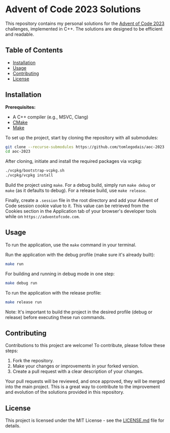 # Advent of Code 2023 Solutions

This repository contains my personal solutions for the [Advent of Code 2023](https://adventofcode.com/2023) challenges, implemented in C++. The solutions are designed to be efficient and readable.

## Table of Contents
- [Installation](#installation)
- [Usage](#usage)
- [Contributing](#contributing)
- [License](#license)

## Installation

**Prerequisites:**
- A C++ compiler (e.g., MSVC, Clang)
- [CMake](https://cmake.org/)
- [Make](https://www.gnu.org/software/make/)

To set up the project, start by cloning the repository with all submodules:
```bash
git clone --recurse-submodules https://github.com/tomlegodais/aoc-2023.git
cd aoc-2023
```

After cloning, initiate and install the required packages via vcpkg:
```bash
./vcpkg/bootstrap-vcpkg.sh
./vcpkg/vcpkg install
```

Build the project using `make`. For a debug build, simply run `make debug` or `make` (as it defaults to debug). For a release build, use `make release`.

Finally, create a `.session` file in the root directory and add your Advent of Code session cookie value to it. This value can be retrieved from the Cookies section in the Application tab of your browser's developer tools while on `https://adventofcode.com`.

## Usage
To run the application, use the `make` command in your terminal.

Run the application with the debug profile (make sure it's already built):
```bash
make run
```

For building and running in debug mode in one step:
```bash
make debug run
```

To run the application with the release profile:
```bash
make release run
```

Note: It's important to build the project in the desired profile (debug or release) before executing these run commands.

## Contributing
Contributions to this project are welcome! To contribute, please follow these steps:

1. Fork the repository.
2. Make your changes or improvements in your forked version.
3. Create a pull request with a clear description of your changes.

Your pull requests will be reviewed, and once approved, they will be merged into the main project. This is a great way to contribute to the improvement and evolution of the solutions provided in this repository.

## License

This project is licensed under the MIT License - see the [LICENSE.md](LICENSE.md) file for details.